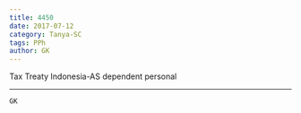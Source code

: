 ```yaml
---
title: 4450
date: 2017-07-12
category: Tanya-SC
tags: PPh
author: GK
---
```


Tax Treaty Indonesia-AS dependent personal

---



`GK`
